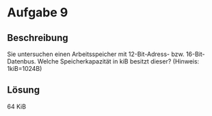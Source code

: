 # Aufgabe 9

## Beschreibung

Sie untersuchen einen Arbeitsspeicher mit 12-Bit-Adress- bzw. 16-Bit-Datenbus.
Welche Speicherkapazität in kiB besitzt dieser? (Hinweis: 1kiB=1024B)

## Lösung

64 KiB
